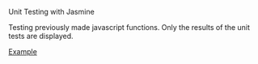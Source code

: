 Unit Testing with Jasmine

Testing previously made javascript functions. Only the results of the unit tests are displayed. 

[Example](http://scf.usc.edu/~sljackso/itp404/Reviews%20Report%202/SpecRunner.html)